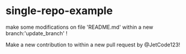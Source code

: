 # single-repo-example

make some modifications on file 'README.md' within a new branch:'update_branch' !

Make a new contribution to within a new pull request by @JetCode123!
